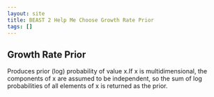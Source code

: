 ```yaml
---
layout: site
title: BEAST 2 Help Me Choose Growth Rate Prior
tags: []
---
```


## Growth Rate Prior

Produces prior (log) probability of value x.If x is multidimensional, the components of x are assumed to be independent, so the sum of log probabilities of all elements of x is returned as the prior.

